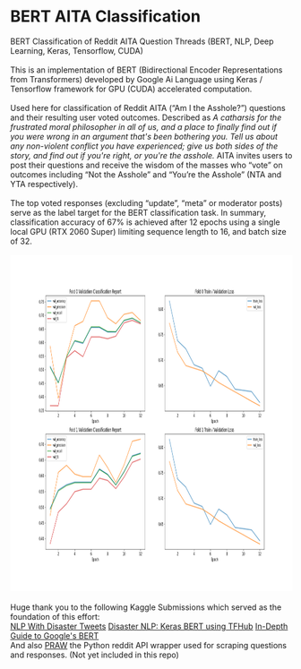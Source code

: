 # BERT AITA Classification
 BERT Classification of Reddit AITA Question Threads (BERT, NLP, Deep Learning, Keras, Tensorflow, CUDA)
<br>
<br>
This is an implementation of BERT (Bidirectional Encoder Representations from Transformers) developed by Google Ai Language using Keras / Tensorflow framework for GPU (CUDA) accelerated computation. 
<br>
<br>
Used here for classification of Reddit AITA (“Am I the Asshole?”) questions and their resulting user voted outcomes. Described as *A catharsis for the frustrated moral philosopher in all of us, and a place to finally find out if you were wrong in an argument that's been bothering you. Tell us about any non-violent conflict you have experienced; give us both sides of the story, and find out if you're right, or you're the asshole.* AITA invites users to post their questions and receive the wisdom of the masses who “vote” on outcomes including “Not the Asshole” and “You’re the Asshole” (NTA and YTA respectively).
<br>
<br>
The top voted responses (excluding “update”, “meta” or moderator posts) serve as the label target for the BERT classification task. In summary, classification accuracy of 67% is achieved after 12 epochs using a single local GPU (RTX 2060 Super) limiting sequence length to 16, and batch size of 32. 
<br>
<br>
<img src="Learning_Curve.png" alt="drawing" width="600" height="600"/>
<br>
<br>
Huge thank you to the following Kaggle Submissions which served as the foundation of this effort: <br>
[NLP With Disaster Tweets](https://www.kaggle.com/gunesevitan/nlp-with-disaster-tweets-eda-cleaning-and-bert#0.-Introduction-and-References)
[Disaster NLP: Keras BERT using TFHub](https://www.kaggle.com/xhlulu/disaster-nlp-keras-bert-using-tfhub)
[In-Depth Guide to Google's BERT](https://www.kaggle.com/ratan123/in-depth-guide-to-google-s-bert)
<br>
And also [PRAW](https://praw.readthedocs.io/en/latest/) the Python reddit API wrapper used for scraping questions and responses. (Not yet included in this repo)
